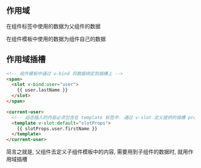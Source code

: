 ## 作用域

在组件标签中使用的数据为父组件的数据

在组件模板中使用的数据为组件自己的数据

## 作用域插槽

```html
<!-- 组件模板中通过 v-bind 将数据绑定到插槽上 -->
<span>
  <slot v-bind:user="user">
    {{ user.lastName }}
  </slot>
</span>
```

```html
<current-user>
  <!-- 动态插入的内容必须包含在 template 标签中. 通过 v-slot 定义提供的插槽 prop 的名字-->
  <template v-slot:default="slotProps">
    {{ slotProps.user.firstName }}
  </template>
</current-user>
```

简言之就是, 父组件去定义子组件模板中的内容, 需要用到子组件的数据时, 就用作用域插槽